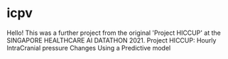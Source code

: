# icpv

Hello! This was a further project from the original 'Project HICCUP' at the SINGAPORE HEALTHCARE AI DATATHON 2021. Project HICCUP: Hourly IntraCranial pressure Changes Using a Predictive model
